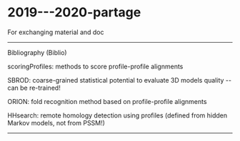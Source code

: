 # 2019---2020-partage
For exchanging material and doc


**** 
Bibliography (Biblio)


scoringProfiles: methods to score profile-profile alignments

SBROD: coarse-grained statistical potential to evaluate 3D models quality -- can be re-trained! 

ORION: fold recognition method based on profile-profile alignments

HHsearch: remote homology detection using profiles (defined from hidden Markov models, not from PSSM!)

****
